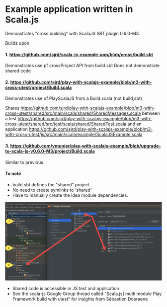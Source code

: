 # Example application written in Scala.js

Demonstrates "cross building" with ScalaJS SBT plugin 0.6.0-M3.

Builds upon

#### 1. https://github.com/sjrd/scala-js-example-app/blob/cross/build.sbt
Demonstrates use pf crossProject API from build.sbt
Does not demonstrate shared code

#### 2. https://github.com/sjrd/play-with-scalajs-example/blob/m3-with-cross-utest/project/Build.scala
Demonstrates use of PlayScalaJS from a Build.scala (not build,sbt)

Shares https://github.com/sjrd/play-with-scalajs-example/blob/m3-with-cross-utest/shared/src/main/scala/shared/SharedMessages.scala
between a test https://github.com/sjrd/play-with-scalajs-example/blob/m3-with-cross-utest/shared/src/test/scala/shared/SharedTest.scala and an application https://github.com/sjrd/play-with-scalajs-example/blob/m3-with-cross-utest/js/src/main/scala/example/ScalaJSExample.scala

#### 3. https://github.com/vmunier/play-with-scalajs-example/blob/upgrade-to-scala-js-v0.6.0-M3/project/Build.scala
Similar to previous

#### To note

* build.sbt defines the "shared" project
* No need to create symlinks to 'shared'
* Have to manually create the Idea module dependencies.


![Alt text](https://raw.githubusercontent.com/SemanticBeeng/scala-js-example-app-cross/master/img/scalajs-example.png "Project dependencies in IDEA")

* Shared code is accessible in JS test and application
* See the scala-js Google Group thread called "Scala.js] multi module Play Framework build with utest" for insights
from Sébastien Doeraene
